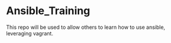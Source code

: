# Ansible_Training
This repo will be used to allow others to learn how to use ansible, leveraging vagrant.
